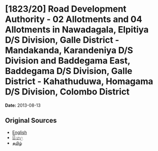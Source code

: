 # [1823/20] Road Development Authority - 02 Allotments and 04 Allotments in Nawadagala, Elpitiya D/S Division, Galle District - Mandakanda, Karandeniya D/S Division and Baddegama East, Baddegama D/S Division, Galle District - Kahathuduwa, Homagama D/S Division, Colombo District

**Date:** 2013-08-13

## Original Sources

- [English](https://documents.gov.lk/view/extra-gazettes/2013/8/1823-20_E.pdf)
- [සිංහල](https://documents.gov.lk/view/extra-gazettes/2013/8/1823-20_S.pdf)
- [தமிழ்](https://documents.gov.lk/view/extra-gazettes/2013/8/1823-20_T.pdf)
